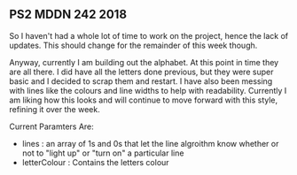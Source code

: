 ## PS2 MDDN 242 2018

So I haven't had a whole lot of time to work on the project, hence the lack of updates. This should change for the remainder of this week though.

Anyway, currently I am building out the alphabet. At this point in time they are all there. I did have all the letters done previous, but they were super basic and I decided to scrap them and restart. I have also been messing with lines like the colours and line widths to help with readability. Currently I am liking how this looks and will continue to move forward with this style, refining it over the week.

Current Paramters Are:
  * lines : an array of 1s and 0s that let the line algroithm know whether or not to "light up" or "turn on" a particular line
  * letterColour : Contains the letters colour


